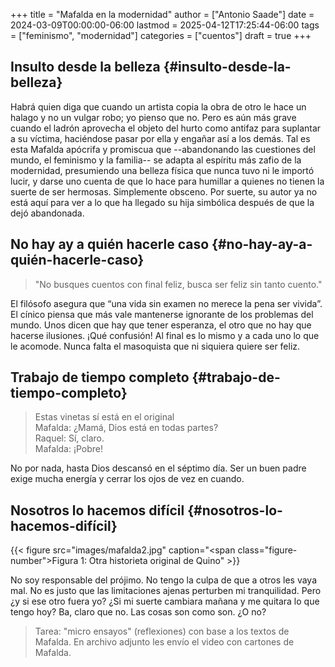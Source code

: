+++
title = "Mafalda en la modernidad"
author = ["Antonio Saade"]
date = 2024-03-09T00:00:00-06:00
lastmod = 2025-04-12T17:25:44-06:00
tags = ["feminismo", "modernidad"]
categories = ["cuentos"]
draft = true
+++

## Insulto desde la belleza {#insulto-desde-la-belleza}

Habrá quien diga que cuando un artista copia la obra de otro le hace un halago y no un vulgar robo; yo pienso que no. Pero es aún más grave cuando el ladrón aprovecha el objeto del hurto como antifaz para suplantar a su víctima, haciéndose pasar por ella y engañar así a los demás. Tal es esta Mafalda apócrifa y promiscua que --abandonando las cuestiones del mundo, el feminismo y la familia-- se adapta al espíritu más zafio de la modernidad, presumiendo una belleza física que nunca tuvo ni le importó lucir, y darse uno cuenta de que lo hace para humillar a quienes no tienen la suerte de ser hermosas. Simplemente obsceno. Por suerte, su autor ya no está aquí para ver a lo que ha llegado su hija simbólica después de que la dejó abandonada.


## No hay ay a quién hacerle caso {#no-hay-ay-a-quién-hacerle-caso}

> "No busques cuentos con final feliz, busca ser feliz sin tanto cuento."

El filósofo asegura que “una vida sin examen no merece la pena ser vivida”. El cínico piensa que más vale mantenerse ignorante de los problemas del mundo. Unos dicen que hay que tener esperanza, el otro que no hay que hacerse ilusiones. ¡Qué confusión! Al final es lo mismo y a cada uno lo que le acomode. Nunca falta el masoquista que ni siquiera quiere ser feliz.


## Trabajo de tiempo completo {#trabajo-de-tiempo-completo}

> Estas vinetas  sí está en el original<br />
> Mafalda: ¿Mamá, Dios está en todas partes?<br />
> Raquel:  Sí, claro.<br />
> Mafalda: ¡Pobre!

No por nada, hasta Dios descansó en el séptimo día. Ser un buen padre exige mucha energía y cerrar los ojos de vez en cuando.


## Nosotros lo hacemos difícil {#nosotros-lo-hacemos-difícil}

{{< figure src="images/mafalda2.jpg" caption="<span class=\"figure-number\">Figura 1: </span>Otra historieta original de Quino" >}}

No soy responsable del prójimo. No tengo la culpa de que a otros les vaya mal. No es justo que las limitaciones ajenas perturben mi tranquilidad. Pero ¿y si ese otro fuera yo? ¿Si mi suerte cambiara mañana y me quitara lo que tengo hoy? Ba, claro que no. Las cosas son como son. ¿O no?

> Tarea: "micro ensayos" (reflexiones) con base a los textos de Mafalda. En archivo adjunto les envío el video con cartones de Mafalda.
